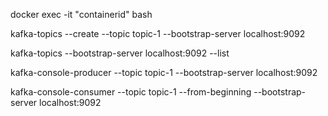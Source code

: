 docker exec -it "containerid" bash

kafka-topics --create --topic topic-1 --bootstrap-server localhost:9092

kafka-topics --bootstrap-server localhost:9092 --list

kafka-console-producer --topic topic-1 --bootstrap-server localhost:9092

kafka-console-consumer --topic topic-1 --from-beginning --bootstrap-server localhost:9092
